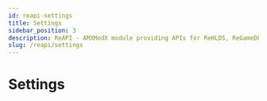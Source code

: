 ```yaml
---
id: reapi-settings
title: Settings
sidebar_position: 3
description: ReAPI - AMXModX module providing APIs for ReHLDS, ReGameDLL, and Metamod plugins (e.g., ReUnion, ReVoice).
slug: /reapi/settings
---
```


<head>
  <title>ReHLDS: Settings | ReHLDS</title>
</head>

# Settings
